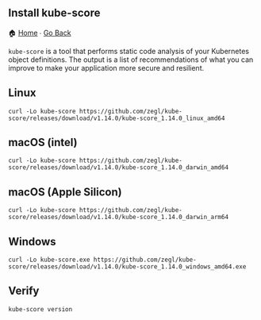 Install kube-score
---
🏠 [Home](/workshops/preparations/README.md) ∙ [Go Back](/workshops/preparations/02-install-client-tools.md)

`kube-score` is a tool that performs static code analysis of your Kubernetes object definitions. The output is a list of recommendations of what you can improve to make your application more secure and resilient.

## Linux
```
curl -Lo kube-score https://github.com/zegl/kube-score/releases/download/v1.14.0/kube-score_1.14.0_linux_amd64
```

## macOS (intel)
```
curl -Lo kube-score https://github.com/zegl/kube-score/releases/download/v1.14.0/kube-score_1.14.0_darwin_amd64
```

## macOS (Apple Silicon)
```
curl -Lo kube-score https://github.com/zegl/kube-score/releases/download/v1.14.0/kube-score_1.14.0_darwin_arm64
```

## Windows 
```
curl -Lo kube-score.exe https://github.com/zegl/kube-score/releases/download/v1.14.0/kube-score_1.14.0_windows_amd64.exe
```

## Verify
```
kube-score version
```